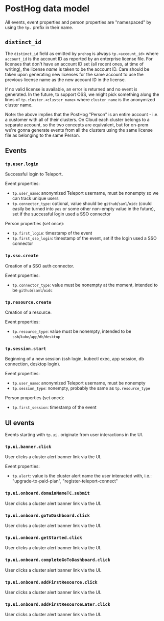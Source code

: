 # PostHog data model

All events, event properties and person properties are "namespaced" by using the `tp.` prefix in their name.

## `distinct_id`

The `distinct_id` field as emitted by `prehog` is always `tp.<account_id>` where `account_id` is the account ID as reported by an enterprise license file. For licenses that don't have an account ID set (all recent ones, at time of writing), the license _name_ is taken to be the account ID. Care should be taken upon generating new licenses for the same account to use the previous license name as the new account ID in the license.

If no valid license is available, an error is returned and no event is generated. In the future, to support OSS, we might pick something along the lines of `tp.cluster.<cluster_name>` where `cluster_name` is the anonymized cluster name.

Note: the above implies that the PostHog "Person" is an entire account - i.e. a customer with all of their clusters. On Cloud each cluster belongs to a separate account, so the two concepts are equivalent, but for on-prem we're gonna generate events from all the clusters using the same license file as belonging to the same Person.

## Events

### `tp.user.login`

Successful login to Teleport.

Event properties:
- `tp.user_name`: anonymized Teleport username, must be nonempty so we can track unique users
- `tp.connector_type`: optional, value should be `github`/`saml`/`oidc` (could easily be turned into `yes` or some other non-empty value in the future), set if the successful login used a SSO connector

Person properties (set once):
- `tp.first_login`: timestamp of the event
- `tp.first_sso_login`: timestamp of the event, set if the login used a SSO connector

### `tp.sso.create`

Creation of a SSO auth connector.

Event properties:
- `tp.connector_type`: value must be nonempty at the moment, intended to be `github`/`saml`/`oidc`

### `tp.resource.create`

Creation of a resource.

Event properties:
- `tp.resource_type`: value must be nonempty, intended to be `ssh`/`kube`/`app`/`db`/`desktop`

### `tp.session.start`

Beginning of a new session (ssh login, kubectl exec, app session, db connection, desktop login).

Event properties:
- `tp.user_name`: anonymized Teleport username, must be nonempty
- `tp.session_type`: nonempty, probably the same as `tp.resource_type`

Person properties (set once):
- `tp.first_session`: timestamp of the event
<!-- TODO(espadolini): properties for the first session of each type? -->

## UI events

Events starting with `tp.ui.` originate from user interactions in the UI.

### `tp.ui.banner.click`

User clicks a cluster alert banner link via the UI.

Event properties:

- `tp.alert`: value is the cluster alert name the user interacted with, i.e.: "upgrade-to-paid-plan", "register-teleport-connect"

### `tp.ui.onboard.domainNameTC.submit`

User clicks a cluster alert banner link via the UI.

### `tp.ui.onboard.goToDashboard.click`

User clicks a cluster alert banner link via the UI.

### `tp.ui.onboard.getStarted.click`

User clicks a cluster alert banner link via the UI.

### `tp.ui.onboard.completeGoToDashboard.click`

User clicks a cluster alert banner link via the UI.

### `tp.ui.onboard.addFirstResource.click`

User clicks a cluster alert banner link via the UI.

### `tp.ui.onboard.addFirstResourceLater.click`

User clicks a cluster alert banner link via the UI.

<!-- TODO(espadolini): figure out the sort of distinct_id that we get from marketing -->
